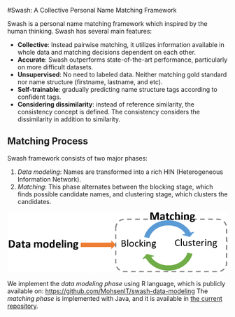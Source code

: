#Swash: A Collective Personal Name Matching Framework

Swash is a personal name matching framework which inspired by the human thinking. Swash has several main features:
* **Collective**: Instead pairwise matching, it utilizes information available in whole data and matching decisions dependent on each other. 
* **Accurate**: Swash outperforms state-of-the-art performance, particularly on more difficult datasets. 
* **Unsupervised**: No need to labeled data. Neither matching gold standard nor name structure (firstname, lastname, and etc).
* **Self-trainable**: gradually predicting name structure tags according to confident tags.
* **Considering dissimilarity**: instead of reference similarity, the consistency concept is defined. The consistency considers the dissimilarity in addition to similarity.

## Matching Process
Swash framework consists of two major phases: 
1. _Data modeling_: Names are transformed into a rich HIN (Heterogeneous Information Network).
2. _Matching_: This phase alternates between the blocking stage, which finds possible candidate names, and clustering stage, which clusters the candidates.

![The general process of Swash name matching framework](matching/src/main/resources/swash_phases.PNG)

We implement the _data modeling phase_ using R language, which is publicly available on: https://github.com/MohsenIT/swash-data-modeling
The _matching phase_ is implemented with Java, and it is available in [the current repository](https://github.com/MohsenIT/swash-matching).